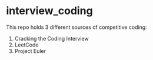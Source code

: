 # interview_coding
This repo holds 3 different sources of competitive coding:
1. Cracking the Coding Interview
2. LeetCode
3. Project Euler